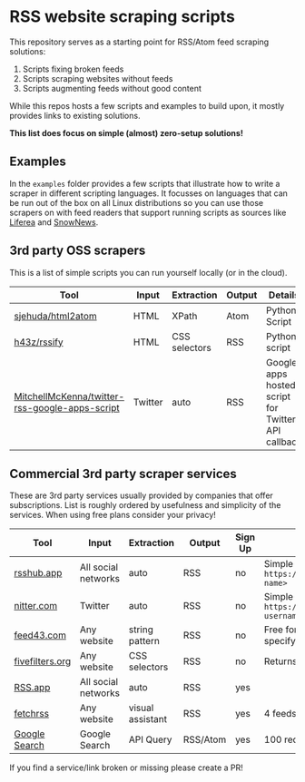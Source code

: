 # RSS website scraping scripts

This repository serves as a starting point for RSS/Atom feed scraping solutions:

1. Scripts fixing broken feeds
2. Scripts scraping websites without feeds
3. Scripts augmenting feeds without good content

While this repos hosts a few scripts and examples to build upon, it mostly provides links to existing solutions.

**This list does focus on simple (almost) zero-setup solutions!**

## Examples

In the `examples` folder provides a few scripts that illustrate how to write a scraper in different scripting languages. It focusses on languages that can be run out of the box on all Linux distributions so you can use those scrapers on with feed readers that support running scripts as sources like [Liferea](https://github.com/lwindolf/liferea) and [SnowNews](https://github.com/msharov/snownews).

## 3rd party OSS scrapers

This is a list of simple scripts you can run yourself locally (or in the cloud).

| Tool              | Input | Extraction | Output  | Details                                            |
|-------------------|-------|------------|---------|----------------------------------------------------|
| [sjehuda/html2atom](https://github.com/sjehuda/html2atom) | HTML | XPath | Atom | Python Script |
| [h43z/rssify](https://github.com/h43z/rssify) | HTML | CSS selectors | RSS | Python script |
| [MitchellMcKenna/twitter-rss-google-apps-script](https://github.com/MitchellMcKenna/twitter-rss-google-apps-script) | Twitter | auto | RSS | Google apps hosted script for Twitter API callback |

## Commercial 3rd party scraper services

These are 3rd party services usually provided by companies that offer subscriptions. List is roughly ordered by usefulness and simplicity of the services. When using free plans consider your privacy!

| Tool              | Input | Extraction | Output | Sign Up | Details                                            |
|-------------------|-------|------------|--------|---------|----------------------------------------------------|
| [rsshub.app](https://rsshub.app) | All social networks | auto | RSS | no | Simple link syntax e.g. `https://rsshub.app/<service>/user/<user name>` |
| [nitter.com](https://nitter.com) | Twitter | auto | RSS | no | Simple link syntax `https://nitter.net/<twitter username>/rss` |
| [feed43.com](https://feed43.com) | Any website | string pattern | RSS | no | Free for non-commercial use. Allows to specify patterns to extract |
| [fivefilters.org](http://createfeed.fivefilters.org/index.php) | Any website | CSS selectors | RSS | no | Returns only 5 most recent items per feed |
| [RSS.app](https://rss.app) | All social networks | auto | RSS | yes | | 
| [fetchrss](http://fetchrss.com/) | Any website | visual assistant | RSS | yes | 4 feeds are free |
| [Google Search](https://www.labnol.org/internet/rss-feeds-for-google-searches/19944/) | Google Search | API Query | RSS/Atom | yes | 100 requests per day, API key necessary |

If you find a service/link broken or missing please create a PR!
